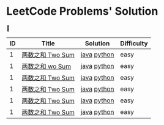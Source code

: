 # LeetCode Problems' Solution
:hear_no_evil:

|ID|Title|Solution|Difficulty
|---|---|---|---
|1|[两数之和 Two Sum](https://leetcode-cn.com/problems/two-sum/)|[java](www.baidu.com)  [python](www.baidu.com)|easy
|1|[两数之和 wo Sum](https://leetcode-cn.com/problems/two-sum/)|[java](www.baidu.com)  [python](www.baidu.com)|easy
|1|[两数之和 Two Sum](https://leetcode-cn.com/problems/two-sum/)|[java](www.baidu.com)  [python](www.baidu.com)|easy
|1|[两数之和 Two Sum](https://leetcode-cn.com/problems/two-sum/)|[java](www.baidu.com)  [python](www.baidu.com)|easy
|1|[两数之和 Two Sum](https://leetcode-cn.com/problems/two-sum/)|[java](www.baidu.com)  [python](www.baidu.com)|easy
|1|[两数之和 Two Sum](https://leetcode-cn.com/problems/two-sum/)|[java](www.baidu.com)  [python](www.baidu.com)|easy

